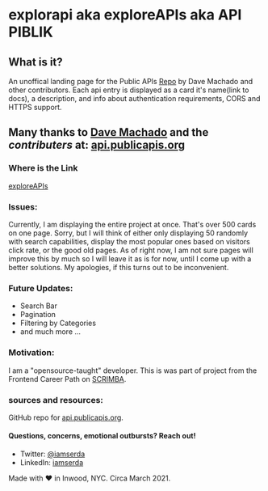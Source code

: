 # explorapi aka exploreAPIs aka API PIBLIK

## What is it?
An unoffical landing page for the Public APIs <a href="https://github.com/davemachado/publicapis/">Repo</a> by Dave Machado and other contributors. Each api entry is displayed as a card it's name(link to docs), a description, and info about authentication requirements, CORS and HTTPS support.

## Many thanks to <a href="https://github.com/davemachado" target="_blank">Dave Machado</a> and the ***contributers*** at: <a href="https://api.publicapis.org" target="_blank">api.publicapis.org</a>

### Where is the Link
<a href="https://iamserda.github.io/publicapis/" target="_blank">exploreAPIs</a>

### Issues:
Currently, I am displaying the entire project at once. That's over 500 cards on one page. Sorry, but I will think of either only displaying 50 randomly with search capabilities, display the most popular ones based on visitors click rate, or the good old pages. As of right now, I am not sure pages will improve this by much so I will leave it as is for now, until I come up with a better solutions. My apologies, if this turns out to be inconvenient.

### Future Updates:
- Search Bar
- Pagination
- Filtering by Categories
- and much more ...

### Motivation:
I am a "opensource-taught" developer. This is was part of project from the Frontend Career Path on <a href="https://scrimba.com" target="_blank">SCRIMBA</a>.

### sources and resources:
GitHub repo for <a href="https://github.com/davemachado/public-api">api.publicapis.org</a>.



#### Questions, concerns, emotional outbursts? Reach out!
- Twitter: <a href="https://twitter.com/iamserda" target="_blank">@iamserda</a>
- LinkedIn: <a href="https://linkedin.com/in/iamserda" target="_blank">iamserda</a>

Made with ❤️ in Inwood, NYC. Circa March 2021.
